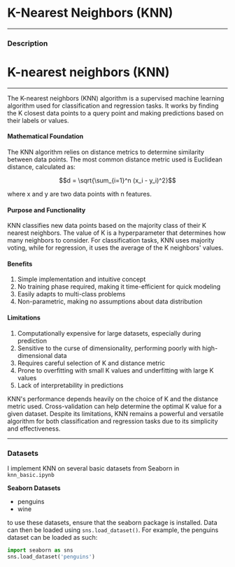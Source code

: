 # K-Nearest Neighbors (KNN)
___

### Description
# K-nearest neighbors (KNN)
___

The K-nearest neighbors (KNN) algorithm is a supervised machine learning algorithm used for classification and regression tasks. It works by finding the K closest data points to a query point and making predictions based on their labels or values.

#### Mathematical Foundation

The KNN algorithm relies on distance metrics to determine similarity between data points. The most common distance metric used is Euclidean distance, calculated as:

$$d = \sqrt{\sum_{i=1}^n (x_i - y_i)^2}$$

where x and y are two data points with n features.

#### Purpose and Functionality

KNN classifies new data points based on the majority class of their K nearest neighbors. The value of K is a hyperparameter that determines how many neighbors to consider. For classification tasks, KNN uses majority voting, while for regression, it uses the average of the K neighbors' values.

#### Benefits

1. Simple implementation and intuitive concept
2. No training phase required, making it time-efficient for quick modeling
3. Easily adapts to multi-class problems
4. Non-parametric, making no assumptions about data distribution

#### Limitations

1. Computationally expensive for large datasets, especially during prediction
2. Sensitive to the curse of dimensionality, performing poorly with high-dimensional data
3. Requires careful selection of K and distance metric
4. Prone to overfitting with small K values and underfitting with large K values
5. Lack of interpretability in predictions

KNN's performance depends heavily on the choice of K and the distance metric used. Cross-validation can help determine the optimal K value for a given dataset. Despite its limitations, KNN remains a powerful and versatile algorithm for both classification and regression tasks due to its simplicity and effectiveness.
___

### Datasets

I implement KNN on several basic datasets from Seaborn in `knn_basic.ipynb`

**Seaborn Datasets**
- penguins
- wine

to use these datasets, ensure that the seaborn package is installed. Data can then be loaded using `sns.load_dataset()`. 
For example, the penguins dataset can be loaded as such:

```python
import seaborn as sns
sns.load_dataset('penguins')
```
